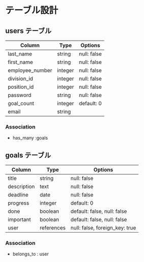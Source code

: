 # テーブル設計

## users テーブル
| Column          | Type    | Options     |
| --------------- | ------- | ----------- |
| last_name       | string  | null: false |
| first_name      | string  | null: false |
| employee_number | integer | null: false |
| division_id     | integer | null: false |
| position_id     | integer | null: false |
| password        | string  | null: false |
| goal_count      | integer | default: 0  |
| email           | string  |             |

### Association
- has_many :goals

## goals テーブル
| Column           | Type       | Options                        |
| ---------------- | ---------- | ------------------------------ |
| title            | string     | null: false                    |
| description      | text       | null: false                    |
| deadline         | date       | null: false                    |
| progress         | integer    | default: 0                     |
| done             | boolean    | default: false, null: false    |
| important        | boolean    | default: false, null: false    |
| user             | references | null: false, foreign_key: true |

### Association
- belongs_to : user

